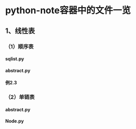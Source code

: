 # python-note容器中的文件一览
## 1、线性表
  ### （1）顺序表
   #### sqlist.py
   #### abstract.py
   #### 例2.3
  ### （2）单链表
   #### abstract.py
   #### Node.py
